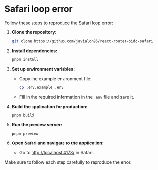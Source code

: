 # Safari loop error

Follow these steps to reproduce the Safari loop error:

1. **Clone the repository:**

   ```sh
   git clone https://github.com/javialon26/react-router-oidc-safari
   ```

2. **Install dependencies:**

   ```sh
   pnpm install
   ```

3. **Set up environment variables:**

   - Copy the example environment file:
     ```sh
     cp .env.example .env
     ```
   - Fill in the required information in the `.env` file and save it.

4. **Build the application for production:**

   ```sh
   pnpm build
   ```

5. **Run the preview server:**

   ```sh
   pnpm preview
   ```

6. **Open Safari and navigate to the application:**
   - Go to [http://localhost:4173/](http://localhost:4173/) in Safari.

Make sure to follow each step carefully to reproduce the error.
